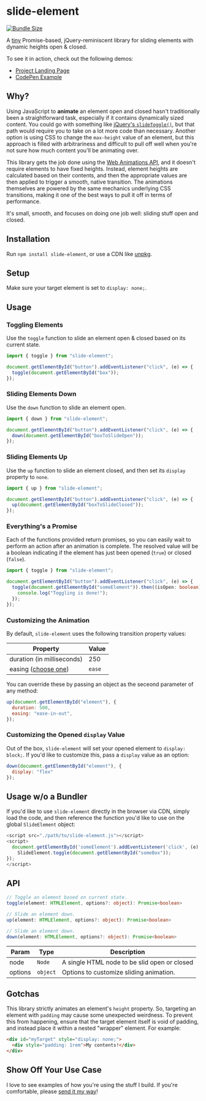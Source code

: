 # slide-element

[![Bundle Size](https://badgen.net/bundlephobia/minzip/slide-element)](https://bundlephobia.com/result?p=slide-element)

A [tiny](https://bundlephobia.com/result?p=slide-element) Promise-based, jQuery-reminiscent library for sliding elements with dynamic heights open & closed.

To see it in action, check out the following demos:

- [Project Landing Page](https://alexmacarthur.github.io/slide-element/)
- [CodePen Example](https://codepen.io/alexmacarthur/pen/VwpEgom)

## Why?

Using JavaScript to **animate** an element open and closed hasn't traditionally been a straightforward task, especially if it contains dynamically sized content. You could go with something like [jQuery's `slideToggle()`](https://api.jquery.com/slidetoggle/), but that path would require you to take on a lot more code than necessary. Another option is using CSS to change the `max-height` value of an element, but this approach is filled with arbitrariness and difficult to pull off well when you're not sure how much content you'll be animating over.

This library gets the job done using the [Web Animations API](https://developer.mozilla.org/en-US/docs/Web/API/Web_Animations_API/Using_the_Web_Animations_API#meet_the_web_animations_api), and it doesn't require elements to have fixed heights. Instead, element heights are calculated based on their contents, and then the appropriate values are then applied to trigger a smooth, native transition. The animations themselves are powered by the same mechanics underlying CSS transitions, making it one of the best ways to pull it off in terms of performance.

It's small, smooth, and focuses on doing one job well: sliding stuff open and closed.

## Installation

Run `npm install slide-element`, or use a CDN like [unpkg](https://unpkg.com/slide-element).

## Setup

Make sure your target element is set to `display: none;`.

## Usage

### Toggling Elements

Use the `toggle` function to slide an element open & closed based on its current state.

```javascript
import { toggle } from "slide-element";

document.getElementById("button").addEventListener("click", (e) => {
  toggle(document.getElementById("box"));
});
```

### Sliding Elements Down

Use the `down` function to slide an element open.

```javascript
import { down } from "slide-element";

document.getElementById("button").addEventListener("click", (e) => {
  down(document.getElementById("boxToSlideOpen"));
});
```

### Sliding Elements Up

Use the `up` function to slide an element closed, and then set its `display` property to `none`.

```javascript
import { up } from "slide-element";

document.getElementById("button").addEventListener("click", (e) => {
  up(document.getElementById("boxToSlideClosed"));
});
```

### Everything's a Promise

Each of the functions provided return promises, so you can easily wait to perform an action after an animation is complete. The resolved value will be a boolean indicating if the element has just been opened (`true`) or closed (`false`).

```typescript
import { toggle } from "slide-element";

document.getElementById("button").addEventListener("click", (e) => {
  toggle(document.getElementById("someElement")).then((isOpen: boolean) => {
    console.log("Toggling is done!");
  });
});
```

### Customizing the Animation

By default, `slide-element` uses the following transition property values:

Property                                                                                                 | Value
-------------------------------------------------------------------------------------------------------- | ------
duration (in milliseconds)                                                                               | 250
easing ([choose one](https://developer.mozilla.org/en-US/docs/Web/CSS/animation-timing-function#syntax)) | `ease`

You can override these by passing an object as the seceond parameter of any method:

```javascript
up(document.getElementById("element"), {
  duration: 500,
  easing: "ease-in-out",
});
```

### Customizing the Opened `display` Value

Out of the box, `slide-element` will set your opened element to `display: block;`. If you'd like to customize this, pass a `display` value as an option:

```javascript
down(document.getElementById("element"), {
  display: "flex"
});
```

## Usage w/o a Bundler

If you'd like to use `slide-element` directly in the browser via CDN, simply load the code, and then reference the function you'd like to use on the global `SlideElement` object:

```javascript
<script src="./path/to/slide-element.js"></script>
<script>
  document.getElementById('someElement').addEventListener('click', (e) => {
    SlideElement.toggle(document.getElementById("someBox"));
});
</script>
```

## API

```typescript
// Toggle an element based on current state.
toggle(element: HTMLElement, options?: object): Promise<boolean>

// Slide an element down.
up(element: HTMLElement, options?: object): Promise<boolean>

// Slide an element down.
down(element: HTMLElement, options?: object): Promise<boolean>
```

Param   | Type     | Description
------- | -------- | --------------------------------------------
node    | `Node`   | A single HTML node to be slid open or closed
options | `object` | Options to customize sliding animation.

## Gotchas

This library strictly animates an element's `height` property. So, targeting an element with `padding` may cause some unexpected weirdness. To prevent this from happening, ensure that the target element itself is void of padding, and instead place it within a nested "wrapper" element. For example:

```html
<div id="myTarget" style="display: none;">
  <div style="padding: 1rem">My contents!</div>
</div>
```

## Show Off Your Use Case

I love to see examples of how you're using the stuff I build. If you're comfortable, please [send it my way](http://macarthur.me/contact)!
